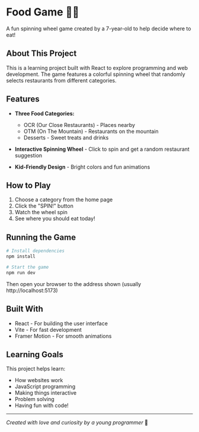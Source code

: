 # Food Game 🍔🎲

A fun spinning wheel game created by a 7-year-old to help decide where to eat!

## About This Project

This is a learning project built with React to explore programming and web development. The game features a colorful spinning wheel that randomly selects restaurants from different categories.

## Features

- **Three Food Categories:**
  - OCR (Our Close Restaurants) - Places nearby
  - OTM (On The Mountain) - Restaurants on the mountain
  - Desserts - Sweet treats and drinks

- **Interactive Spinning Wheel** - Click to spin and get a random restaurant suggestion
- **Kid-Friendly Design** - Bright colors and fun animations

## How to Play

1. Choose a category from the home page
2. Click the "SPIN!" button 
3. Watch the wheel spin
4. See where you should eat today!

## Running the Game

```bash
# Install dependencies
npm install

# Start the game
npm run dev
```

Then open your browser to the address shown (usually http://localhost:5173)

## Built With

- React - For building the user interface
- Vite - For fast development
- Framer Motion - For smooth animations

## Learning Goals

This project helps learn:
- How websites work
- JavaScript programming
- Making things interactive
- Problem solving
- Having fun with code!

---

*Created with love and curiosity by a young programmer* 🌟